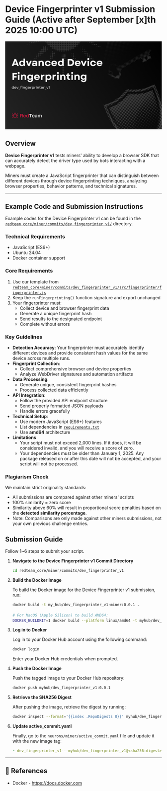 # Device Fingerprinter v1 Submission Guide (Active after September [x]th 2025 10:00 UTC)

![thumnail](../assets/images/challenges/dev_fingerprinter_v1/thumbnail.png)

## Overview

**Device Fingerprinter v1** tests miners' ability to develop a browser SDK that can accurately detect the driver type used by bots interacting with a webpage.

Miners must create a JavaScript fingerprinter that can distinguish between different devices through device fingerprinting techniques, analyzing browser properties, behavior patterns, and technical signatures.

---

## Example Code and Submission Instructions

Example codes for the Device Fingerprinter v1 can be found in the [`redteam_core/miner/commits/dev_fingerprinter_v1/`](https://github.com/RedTeamSubnet/RedTeam/blob/main/redteam_core/miner/commits/dev_fingerprinter_v1/) directory.

### Technical Requirements

- JavaScript (ES6+)
- Ubuntu 24.04
- Docker container support

### Core Requirements

1. Use our template from [`redteam_core/miner/commits/dev_fingerprinter_v1/src/fingerprinter/fingerprinter.js`](https://github.com/RedTeamSubnet/RedTeam/blob/main/redteam_core/miner/commits/dev_fingerprinter_v1/src/fingerprinter/fingerprinter.js)
2. Keep the `runFingerprinting()` function signature and export unchanged
3. Your fingerprinter must:
   - Collect device and browser fingerprint data
   - Generate a unique fingerprint hash
   - Send results to the designated endpoint
   - Complete without errors

### Key Guidelines

- **Detection Accuracy**: Your fingerprinter must accurately identify different devices and provide consistent hash values for the same device across multiple runs.
- **Fingerprint Collection**:
    - Collect comprehensive browser and device properties
    - Analyze WebDriver signatures and automation artifacts
- **Data Processing**:
    - Generate unique, consistent fingerprint hashes
    - Process collected data efficiently
- **API Integration**:
    - Follow the provided API endpoint structure
    - Send properly formatted JSON payloads
    - Handle errors gracefully
- **Technical Setup**:
    - Use modern JavaScript (ES6+) features
    - List dependencies in [`requirements.txt`](https://github.com/RedTeamSubnet/RedTeam/blob/main/redteam_core/miner/commits/dev_fingerprinter_v1/requirements.txt)
    - Use **amd64** architecture
- **Limitations**
    - Your script must not exceed 2,000 lines. If it does, it will be considered invalid, and you will receive a score of zero.
    - Your dependencies must be older than January 1, 2025. Any package released on or after this date will not be accepted, and your script will not be processed.

### Plagiarism Check

We maintain strict originality standards:

- All submissions are compared against other miners' scripts
- 100% similarity = zero score
- Similarity above 60% will result in proportional score penalties based on the **detected similarity percentage**.
- Note: Comparisons are only made against other miners submissions, not your own previous challenge entries.

## Submission Guide

Follow 1~6 steps to submit your script.

1. **Navigate to the Device Fingerprinter v1 Commit Directory**

    ```bash
    cd redteam_core/miner/commits/dev_fingerprinter_v1
    ```

2. **Build the Docker Image**

    To build the Docker image for the Device Fingerprinter v1 submission, run:

    ```bash
    docker build -t my_hub/dev_fingerprinter_v1-miner:0.0.1 .

    # For MacOS (Apple Silicon) to build AMD64:
    DOCKER_BUILDKIT=1 docker build --platform linux/amd64 -t myhub/dev_fingerprinter_v1-miner:0.0.1 .
    ```

3. **Log in to Docker**

    Log in to your Docker Hub account using the following command:

    ```bash
    docker login
    ```

    Enter your Docker Hub credentials when prompted.

4. **Push the Docker Image**

    Push the tagged image to your Docker Hub repository:

    ```bash
    docker push myhub/dev_fingerprinter_v1:0.0.1
    ```

5. **Retrieve the SHA256 Digest**

    After pushing the image, retrieve the digest by running:

    ```bash
    docker inspect --format='{{index .RepoDigests 0}}' myhub/dev_fingerprinter_v1:0.0.1
    ```

6. **Update active_commit.yaml**

    Finally, go to the `neurons/miner/active_commit.yaml` file and update it with the new image tag:

    ```yaml
    - dev_fingerprinter_v1---myhub/dev_fingerprinter_v1@<sha256:digest>
    ```

---

## 📑 References

- Docker - <https://docs.docker.com>
